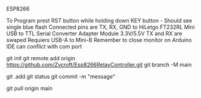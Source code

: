 ESP8266

To Program prest RST button while holding down KEY button - Should see single blue flash
Connected pins are TX, RX, GND to HiLetgo FT232RL Mini USB to TTL Serial Converter Adapter Module 3.3V/5.5V TX and RX are swaped
Requiers USB-A to Mini-B
Remember to close monitor on Arduino IDE can conflict with com port

git init
git remote add origin https://github.com/Zycroft/Esp8266RelayController.git
git branch -M main

git .add
git status
git commit -m "message"

git pull origin main
